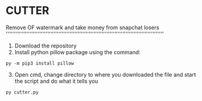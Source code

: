 # CUTTER
Remove OF watermark and take money from snapchat losers
'''''''''''''''''''''''''''''''''''''''''''''''''''''''''''''''''''''''''''''''''''''''''''''''''''

1. Download the repository
2. Install python pillow package using the command:
```
py -m pip3 install pillow
```
3. Open cmd, change directory to where you downloaded the file and start the script and do what it tells you
```
py cutter.py
```
